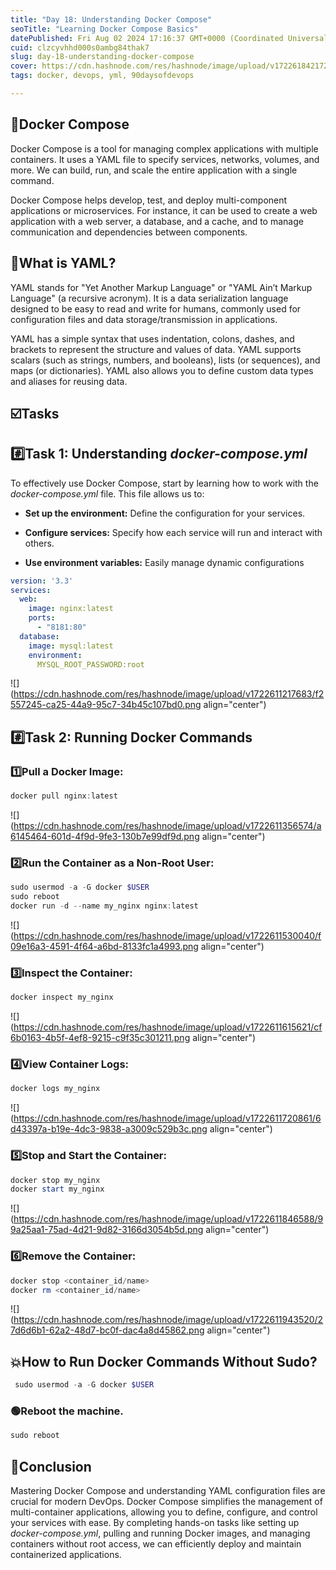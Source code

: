 ```yaml
---
title: "Day 18: Understanding Docker Compose"
seoTitle: "Learning Docker Compose Basics"
datePublished: Fri Aug 02 2024 17:16:37 GMT+0000 (Coordinated Universal Time)
cuid: clzcyvhhd000s0ambg84thak7
slug: day-18-understanding-docker-compose
cover: https://cdn.hashnode.com/res/hashnode/image/upload/v1722618421721/4ca8e80c-58ea-4b79-941c-faaba7aa0540.png
tags: docker, devops, yml, 90daysofdevops

---
```


## 🐋Docker Compose

Docker Compose is a tool for managing complex applications with multiple containers. It uses a YAML file to specify services, networks, volumes, and more. We can build, run, and scale the entire application with a single command.

Docker Compose helps develop, test, and deploy multi-component applications or microservices. For instance, it can be used to create a web application with a web server, a database, and a cache, and to manage communication and dependencies between components.

## 📑What is YAML?

YAML stands for "Yet Another Markup Language" or "YAML Ain’t Markup Language" (a recursive acronym). It is a data serialization language designed to be easy to read and write for humans, commonly used for configuration files and data storage/transmission in applications.

YAML has a simple syntax that uses indentation, colons, dashes, and brackets to represent the structure and values of data. YAML supports scalars (such as strings, numbers, and booleans), lists (or sequences), and maps (or dictionaries). YAML also allows you to define custom data types and aliases for reusing data.

## ☑️Tasks

## #️⃣Task 1: Understanding *docker-compose.yml*

To effectively use Docker Compose, start by learning how to work with the *docker-compose.yml* file. This file allows us to:

* **Set up the environment:** Define the configuration for your services.
    
* **Configure services:** Specify how each service will run and interact with others.
    
* **Use environment variables:** Easily manage dynamic configurations
    

```yaml
version: '3.3'
services:
  web:
    image: nginx:latest
    ports:
      - "8181:80"
  database:
    image: mysql:latest
    environment:
      MYSQL_ROOT_PASSWORD:root
```

![](https://cdn.hashnode.com/res/hashnode/image/upload/v1722611217683/f2557245-ca25-44a9-95c7-34b45c107bd0.png align="center")

## #️⃣Task 2: Running Docker Commands

### 1️⃣Pull a Docker Image:

```powershell
docker pull nginx:latest
```

![](https://cdn.hashnode.com/res/hashnode/image/upload/v1722611356574/a6145464-601d-4f9d-9fe3-130b7e99df9d.png align="center")

### 2️⃣Run the Container as a Non-Root User:

```powershell
sudo usermod -a -G docker $USER
sudo reboot
docker run -d --name my_nginx nginx:latest
```

![](https://cdn.hashnode.com/res/hashnode/image/upload/v1722611530040/f09e16a3-4591-4f64-a6bd-8133fc1a4993.png align="center")

### 3️⃣Inspect the Container:

```powershell
docker inspect my_nginx
```

![](https://cdn.hashnode.com/res/hashnode/image/upload/v1722611615621/cf6b0163-4b5f-4ef8-9215-c9f35c301211.png align="center")

### 4️⃣View Container Logs:

```powershell
docker logs my_nginx
```

![](https://cdn.hashnode.com/res/hashnode/image/upload/v1722611720861/6d43397a-b19e-4dc3-9838-a3009c529b3c.png align="center")

### 5️⃣Stop and Start the Container:

```powershell
docker stop my_nginx
docker start my_nginx
```

![](https://cdn.hashnode.com/res/hashnode/image/upload/v1722611846588/99a25aa1-75ad-4d21-9d82-3166d3054b5d.png align="center")

### 6️⃣Remove the Container:

```powershell
docker stop <container_id/name>
docker rm <container_id/name>
```

![](https://cdn.hashnode.com/res/hashnode/image/upload/v1722611943520/27d6d6b1-62a2-48d7-bc0f-dac4a8d45862.png align="center")

## 💥How to Run Docker Commands Without Sudo?

```powershell
 sudo usermod -a -G docker $USER
```

### 🟢Reboot the machine.

```powershell
sudo reboot
```

## 🎯Conclusion

Mastering Docker Compose and understanding YAML configuration files are crucial for modern DevOps. Docker Compose simplifies the management of multi-container applications, allowing you to define, configure, and control your services with ease. By completing hands-on tasks like setting up *docker-compose.yml*, pulling and running Docker images, and managing containers without root access, we can efficiently deploy and maintain containerized applications.